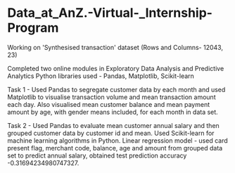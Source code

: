 # Data_at_AnZ.-Virtual-_Internship-Program

Working on  'Synthesised transaction' dataset (Rows and Columns- 12043, 23)

Completed two online modules in Exploratory Data Analysis and Predictive Analytics Python libraries used - Pandas, Matplotlib, Scikit-learn

Task 1 - Used Pandas to segregate customer data by each month and used Matplotlib to visualise transaction volume and mean transaction amount each day. Also visualised mean customer balance and mean payment amount by age, with gender means included, for each month in data set.

Task 2 - Used Pandas to evaluate mean customer annual salary and then grouped customer data by customer id and mean. Used Scikit-learn for machine learning algorithms in Python. Linear regression model - used card present flag, merchant code, balance, age and amount from grouped data set to predict annual salary, obtained test prediction accuracy -0.31694234980747327.
